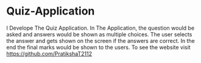 # Quiz-Application
I Develope The Quiz Application. In The Application, the question would be asked and answers would be shown as multiple choices. The user selects the answer and gets shown on the screen if the answers are correct. In the end the final marks would be shown to the users. To see the website visit https://github.com/PratikshaT2112
